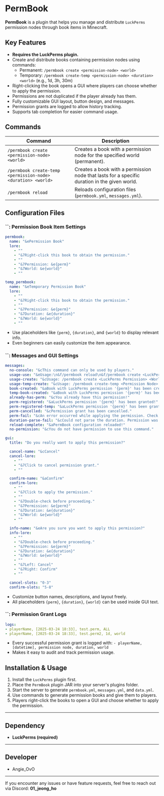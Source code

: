 # PermBook

**PermBook** is a plugin that helps you manage and distribute `LuckPerms` permission nodes through book items in Minecraft.

## Key Features

- **Requires the LuckPerms plugin.**
- Create and distribute books containing permission nodes using commands:
  - Permanent: `/permbook create <permission-node> <world>`
  - Temporary: `/permbook create-temp <permission-node> <duration> <world>` (e.g., 1d, 3h, 30m)
- Right-clicking the book opens a GUI where players can choose whether to apply the permission.
- Permissions are not duplicated if the player already has them.
- Fully customizable GUI layout, button design, and messages.
- Permission grants are logged to allow history tracking.
- Supports tab completion for easier command usage.

## Commands

| Command                                                      | Description                                                                                  |
| ------------------------------------------------------------ | -------------------------------------------------------------------------------------------- |
| `/permbook create <permission-node> <world>`                 | Creates a book with a permission node for the specified world (permanent).                   |
| `/permbook create-temp <permission-node> <duration> <world>` | Creates a book with a permission node that lasts for a specific duration in the given world. |
| `/permbook reload`                                           | Reloads configuration files (`permbook.yml`, `messages.yml`).                                |

## Configuration Files

### ``: Permission Book Item Settings

```yaml
permbook:
  name: "&ePermission Book"
  lore:
    - ""
    - "&7Right-click this book to obtain the permission."
    - ""
    - "&7Permission: &e{perm}"
    - "&7World: &e{world}"
    - ""

temp_permbook:
  name: "&eTemporary Permission Book"
  lore:
    - ""
    - "&7Right-click this book to obtain the permission."
    - ""
    - "&7Permission: &e{perm}"
    - "&7Duration: &e{duration}"
    - "&7World: &e{world}"
    - ""
```

- Use placeholders like `{perm}`, `{duration}`, and `{world}` to display relevant info.
- Even beginners can easily customize the item appearance.

### ``: Messages and GUI Settings

```yaml
messages:
  no-console: "&cThis command can only be used by players."
  usage-use: "&eUsage:\n&f/permbook reload\n&f/permbook create <LuckPerms Permission> <World>\n&f/permbook create-temp <LuckPerms Permission> <Duration> <World>"
  usage-create: "&cUsage: /permbook create <LuckPerms Permission> <World>"
  usage-temp-create: "&cUsage: /permbook create-temp <Permission Node> <Duration> <World> (e.g., 1d, 2h, 30m)"
  book-created: "&aBook with LuckPerms permission '{perm}' has been created. (Applies to {world})"
  temp-book-created: "&aBook with LuckPerms permission '{perm}' has been created for {duration}. (Applies to {world})"
  already-has-perm: "&cYou already have this permission!"
  perm-registered: "&aLuckPerms permission '{perm}' has been granted!"
  perm-registered-temp: "&aLuckPerms permission '{perm}' has been granted for {duration}! (Applies to {world})"
  perm-cancelled: "&cPermission grant has been cancelled."
  perm-fail: "&cAn error occurred while applying the permission. Check the console."
  duration-parse-fail: "&cCould not parse the duration. Permission was applied permanently."
  reload-complete: "&aPermBook configuration reloaded!"
  no-permission: "&cYou do not have permission to use this command."

gui:
  title: "Do you really want to apply this permission?"

  cancel-name: "&cCancel"
  cancel-lore:
    - ""
    - "&7Click to cancel permission grant."
    - ""

  confirm-name: "&aConfirm"
  confirm-lore:
    - ""
    - "&7Click to apply the permission."
    - ""
    - "&7Double-check before proceeding."
    - "&7Permission: &e{perm}"
    - "&7Duration: &e{duration}"
    - "&7World: &e{world}"
    - ""

  info-name: "&eAre you sure you want to apply this permission?"
  info-lore:
    - ""
    - "&7Double-check before proceeding."
    - "&7Permission: &e{perm}"
    - "&7Duration: &e{duration}"
    - "&7World: &e{world}"
    - ""
    - "&7Left: Cancel"
    - "&7Right: Confirm"
    - ""

  cancel-slots: "0-3"
  confirm-slots: "5-8"
```

- Customize button names, descriptions, and layout freely.
- All placeholders `{perm}`, `{duration}`, `{world}` can be used inside GUI text.

### ``: Permission Grant Logs

```yaml
logs:
- playerName, [2025-03-24 18:33], test.perm, ALL
- playerName, [2025-03-24 18:33], test.perm2, 1d, world
```

- Every successful permission grant is logged with: `- playerName, [datetime], permission node, duration, world`
- Makes it easy to audit and track permission usage.

## Installation & Usage

1. Install the `LuckPerms` plugin first.
2. Place the `PermBook` plugin JAR into your server's plugins folder.
3. Start the server to generate `permbook.yml`, `messages.yml`, and `data.yml`.
4. Use commands to generate permission books and give them to players.
5. Players right-click the books to open a GUI and choose whether to apply the permission.

---

## Dependency

- **LuckPerms (required)**

---

## Developer

- Angie\_OvO

---

If you encounter any issues or have feature requests, feel free to reach out via Discord: **01\_jeong\_ho**

